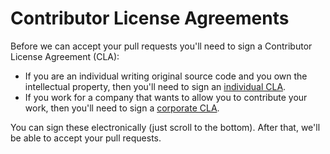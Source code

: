 # Contributor License Agreements

Before we can accept your pull requests you'll need to sign a Contributor
License Agreement (CLA):

- If you are an individual writing original source code and you own the
  intellectual property, then you'll need to sign an [individual
  CLA](https://cla.developers.google.com/about/google-individual).
- If you work for a company that wants to allow you to contribute your work,
  then you'll need to sign a [corporate
  CLA](https://cla.developers.google.com/about/google-corporate).

You can sign these electronically (just scroll to the bottom). After that,
we'll be able to accept your pull requests.

